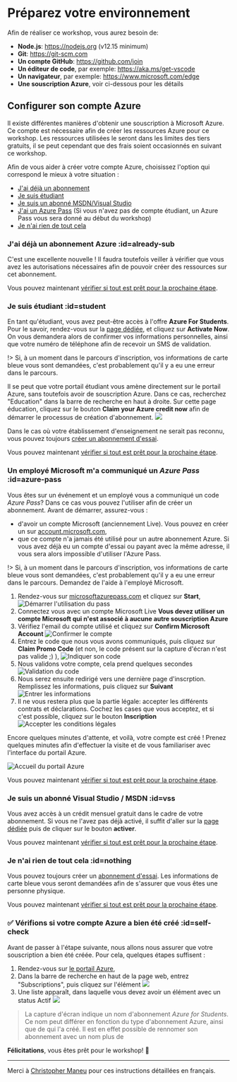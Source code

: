 # Préparez votre environnement

Afin de réaliser ce workshop, vous aurez besoin de: 

- **Node.js**: https://nodejs.org (v12.15 minimum)
- **Git**: https://git-scm.com
- **Un compte GitHub**: https://github.com/join
- **Un éditeur de code**, par exemple: https://aka.ms/get-vscode
- **Un navigateur**, par exemple: https://www.microsoft.com/edge
- **Une souscription Azure**, voir ci-dessous pour les détails

## Configurer son compte Azure

Il existe différentes manières d'obtenir une souscription à Microsoft Azure. 
Ce compte est nécessaire afin de créer les ressources Azure pour ce workshop.
Les ressources utilisées le seront dans les limites des tiers gratuits, il se peut cependant que des frais soient occasionnés en suivant ce workshop.

Afin de vous aider à créer votre compte Azure, choisissez l'option qui 
correspond le mieux à votre situation :

- [J'ai déjà un abonnement](#already-sub)
- [Je suis étudiant](#student)
- [Je suis un abonné MSDN/Visual Studio](#vss)
- [J'ai un Azure Pass](#azure-pass) (Si vous n'avez pas de compte étudiant, un Azure Pass vous sera donné au début du workshop)
- [Je n'ai rien de tout cela](#nothing)

### J'ai déjà un abonnement Azure :id=already-sub

C'est une excellente nouvelle ! Il faudra toutefois veiller à vérifier que vous avez les autorisations nécessaires
afin de pouvoir créer des ressources sur cet abonnement. 

Vous pouvez maintenant [vérifier si tout est prêt pour la prochaine étape](#self-check).

### Je suis étudiant :id=student

En tant qu'étudiant, vous avez peut-être accès à l'offre **Azure For Students**.
Pour le savoir, rendez-vous sur la [page dédiée][azure-student], et cliquez sur **Activate Now**.
On vous demandera alors de confirmer vos informations personnelles, ainsi que votre numéro de téléphone afin de recevoir
un SMS de validation.

!> Si, à un moment dans le parcours d'inscription, vos informations de carte bleue vous sont demandées, c'est probablement qu'il y a eu une erreur dans le parcours.

Il se peut que votre portail étudiant vous amène directement sur le portail Azure, sans toutefois avoir de souscription
Azure. Dans ce cas, recherchez "Education" dans la barre de recherche en haut à droite. Sur cette page éducation,
cliquez sur le bouton **Claim your Azure credit now** afin de démarrer le processus de création d'abonnement.
![](./img/student-1.png)

Dans le cas où votre établissement d'enseignement ne serait pas reconnu, vous pouvez toujours 
[créer un abonnement d'essai](#nothing).

Vous pouvez maintenant [vérifier si tout est prêt pour la prochaine étape](#self-check).

### Un employé Microsoft m'a communiqué un _Azure Pass_ :id=azure-pass

Vous êtes sur un événement et un employé vous a communiqué un code _Azure Pass_? Dans ce cas
vous pouvez l'utiliser afin de créer un abonnement. Avant de démarrer, assurez-vous : 

- d'avoir un compte Microsoft (anciennement Live). Vous pouvez en créer un sur [account.microsoft.com](https://account.microsoft.com),
- que ce compte n'a jamais été utilisé pour un autre abonnement Azure. Si vous avez déjà eu un compte d'essai ou payant
avec la même adresse, il vous sera alors impossible d'utiliser l'Azure Pass.

!> Si, à un moment dans le parcours d'inscription, vos informations de carte bleue vous sont demandées, c'est probablement qu'il y a eu une erreur dans le parcours. Demandez de l'aide à l'employé Microsoft.

1. Rendez-vous sur [microsoftazurepass.com][azurepass] et cliquez sur **Start**,
![Démarrer l'utilisation du pass](./img/redeempass-1.jpg)
2. Connectez vous avec un compte Microsoft Live **Vous devez utiliser un compte Microsoft qui n'est associé à aucune
 autre souscription Azure**
3. Vérifiez l'email du compte utilisé et cliquez sur **Confirm Microsoft Account**
![Confirmer le compte](./img/redeempass-2.jpg)
4. Entrez le code que nous vous avons communiqués, puis cliquez sur **Claim Promo Code** (et non, le code présent sur la
 capture d'écran n'est pas valide ;) ),
![Indiquer son code](./img/redeempass-3.jpg)
5. Nous validons votre compte, cela prend quelques secondes
![Validation du code](./img/redeempass-4.jpg)
6. Nous serez ensuite redirigé vers une dernière page d'inscrption. Remplissez les informations, puis cliquez sur **Suivant**
![Entrer les informations](./img/redeempass-5.jpg)
7. Il ne vous restera plus que la partie légale: accepter les différents contrats et déclarations. Cochez les cases que 
vous acceptez, et si c'est possible, cliquez sur le bouton **Inscription**
![Accepter les conditions légales](./img/redeempass-6.jpg)

Encore quelques minutes d'attente, et voilà, votre compte est créé ! Prenez quelques minutes afin d'effectuer la 
visite et de vous familiariser avec l'interface du portail Azure.

![Accueil du portail Azure](./img/redeempass-7.jpg)

Vous pouvez maintenant [vérifier si tout est prêt pour la prochaine étape](#self-check).

### Je suis un abonné Visual Studio / MSDN :id=vss

Vous avez accès à un crédit mensuel gratuit dans le cadre de votre abonnement. Si vous ne l'avez pas déjà activé,
il suffit d'aller sur la [page dédiée](https://azure.microsoft.com/pricing/member-offers/credit-for-visual-studio-subscribers/?WT.mc_id=javascript-32417-yolasors)
puis de cliquer sur le bouton **activer**.

Vous pouvez maintenant [vérifier si tout est prêt pour la prochaine étape](#self-check).

### Je n'ai rien de tout cela :id=nothing

Vous pouvez toujours créer un [abonnement d'essai][azure-free-trial]. Les informations de carte bleue vous seront
demandées afin de s'assurer que vous êtes une personne physique.

Vous pouvez maintenant [vérifier si tout est prêt pour la prochaine étape](#self-check).

### ✅ Vérifions si votre compte Azure a bien été créé  :id=self-check

Avant de passer à l'étape suivante, nous allons nous assurer que votre souscription
a bien été créée. Pour cela, quelques étapes suffisent : 

1. Rendez-vous sur [le portail Azure][azure-portal],
2. Dans la barre de recherche en haut de la page web, entrez "Subscriptions", puis cliquez sur
l'élément ![](./img/check-01.png)
3. Une liste apparaît, dans laquelle vous devez avoir un élément avec un status Actif ![](./img/check-02.png)

>La capture d'écran indique un nom d'abonnement _Azure for Students_. Ce nom
>peut différer en fonction du type d'abonnement Azure, ainsi que de qui l'a créé.
>Il est en effet possible de rennomer son abonnement avec un nom plus de

**Félicitations**, vous êtes prêt pour le workshop! 🥳

[azurepass]: https://www.microsoftazurepass.com/?WT.mc_id=javascript-32417-yolasors
[azure-portal]: https://portal.azure.com/?feature.customportal=false&WT.mc_id=javascript-32417-yolasors
[azure-free-trial]: https://azure.microsoft.com/free/?WT.mc_id=javascript-32417-yolasors
[azure-student]: https://azure.microsoft.com/free/students/?WT.mc_id=javascript-32417-yolasors

---
Merci à [Christopher Maneu](https://twitter.com/cmaneu) pour ces instructions détaillées en français.
